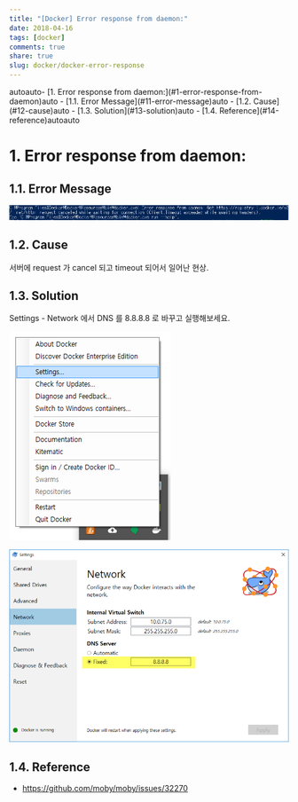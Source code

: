 ```yaml
---
title: "[Docker] Error response from daemon:"
date: 2018-04-16
tags: [docker]
comments: true
share: true
slug: docker/docker-error-response
---
```


<!-- TOC -->autoauto- [1. Error response from daemon:](#1-error-response-from-daemon)auto  - [1.1. Error Message](#11-error-message)auto  - [1.2. Cause](#12-cause)auto  - [1.3. Solution](#13-solution)auto  - [1.4. Reference](#14-reference)autoauto<!-- /TOC -->

# 1. Error response from daemon:

## 1.1. Error Message

![docker_dns_error](/images/docker_dns_error.png)

## 1.2. Cause

서버에 request 가 cancel 되고 timeout 되어서 일어난 현상.

## 1.3. Solution

Settings - Network 에서 DNS 를 8.8.8.8 로 바꾸고 실행해보세요.

![docker_settings](/images/docker_settings.png)

![docker_settings_dns](/images/docker_settings_dns.png)

## 1.4. Reference

- https://github.com/moby/moby/issues/32270
